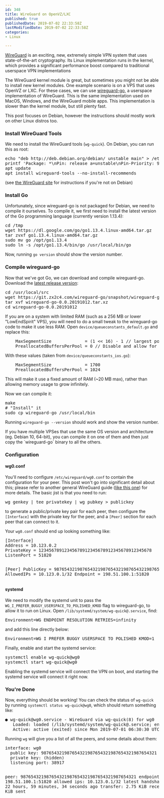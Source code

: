 ```yaml
---
id: 348
title: WireGuard on OpenVZ/LXC
published: true
publishedDate: 2019-07-02 22:33:58Z
lastModifiedDate: 2019-07-02 22:33:58Z
categories:
- Linux

---
```


<p><a href="https://www.wireguard.com/" rel="nofollow">WireGuard</a> is an exciting, new, extremely simple VPN system that uses state-of-the-art cryptography. Its Linux implementation runs in the kernel, which provides a significant performance boost compared to traditional userspace VPN implementations</p>
<p>The WireGuard kernel module is great, but sometimes you might not be able to install new kernel modules. One example scenario is on a VPS that uses OpenVZ or LXC. For these cases, we can use <a href="https://git.zx2c4.com/wireguard-go/about/" rel="nofollow">wireguard-go</a>, a userspace implementation of WireGuard. This is the same implementation used on MacOS, Windows, and the WireGuard mobile apps. This implementation is slower than the kernel module, but still plenty fast.</p>
<p>This post focuses on Debian, however the instructions should mostly work on other Linux distros too.</p>

<h3>Install WireGuard Tools</h3>
<p>We need to install the WireGuard tools (<code>wg-quick</code>). On Debian, you can run this as root:</p>
<pre class="brush: plain">
echo "deb http://deb.debian.org/debian/ unstable main" > /etc/apt/sources.list.d/unstable.list
printf 'Package: *\nPin: release a=unstable\nPin-Priority: 90\n' > /etc/apt/preferences.d/limit-unstable
apt update
apt install wireguard-tools --no-install-recommends
</pre>
<p>(see <a href="https://www.wireguard.com/install/" rel="nofollow">the WireGuard site</a> for instructions if you're not on Debian)</p>

<h3>Install Go</h3>
<p>Unfortunately, since wireguard-go is not packaged for Debian, we need to compile it ourselves. To compile it, we first need to install the latest version of the Go programming language (currently version 1.13.4):
<pre class="brush: plain">
cd /tmp
wget https://dl.google.com/go/go1.13.4.linux-amd64.tar.gz
tar zvxf go1.13.4.linux-amd64.tar.gz
sudo mv go /opt/go1.13.4
sudo ln -s /opt/go1.13.4/bin/go /usr/local/bin/go
</pre>
<p>Now, running <code>go version</code> should show the version number.</p>

<h3>Compile wireguard-go</h3>
<p>Now that we've got Go, we can download and compile wireguard-go. Download the <a href="https://git.zx2c4.com/wireguard-go/refs/tags">latest release version</a>:</p>
<pre class="brush: plain">
cd /usr/local/src
wget https://git.zx2c4.com/wireguard-go/snapshot/wireguard-go-0.0.20191012.tar.xz
tar xvf wireguard-go-0.0.20191012.tar.xz
cd wireguard-go-0.0.20191012
</pre>
<p>If you are on a system with limited RAM (such as a 256 MB or lower "LowEndSpirit" VPS), you will need to do a small tweak to the wireguard-go code to make it use less RAM. Open <code>device/queueconstants_default.go</code> and replace this:</p>
<pre class="brush: plain">
	MaxSegmentSize             = (1 << 16) - 1 // largest possible UDP datagram
	PreallocatedBuffersPerPool = 0 // Disable and allow for infinite memory growth
</pre>

<p>With these values (taken from <code>device/queueconstants_ios.go</code>):</p>
<pre class="brush: plain">
	MaxSegmentSize             = 1700
	PreallocatedBuffersPerPool = 1024
</pre>

<p>This will make it use a fixed amount of RAM (~20 MB max), rather than allowing memory usage to grow infinitely.</p>
<p>Now we can compile it:</p>

<pre class="brush: plain">
make
# "Install" it
sudo cp wireguard-go /usr/local/bin
</pre>
<p>Running <code>wireguard-go --version</code> should work and show the version number.</p>
<p>If you have multiple VPSes that use the same OS version and architecture (eg. Debian 10, 64-bit), you can compile it on one of them and then just copy the `wireguard-go` binary to all the others.</p>

<h3>Configuration</h3>
<h4>wg0.conf</h4>
<p>You'll need to configure <code>/etc/wireguard/wg0.conf</code> to contain the configuration for your peer. This post won't go into significant detail about this; please refer to another general WireGuard guide (<a href="https://www.stavros.io/posts/how-to-configure-wireguard/" rel="nofollow">like this one</a>) for more details. The basic jist is that you need to run:</p>
<pre class="brush: plain">
wg genkey | tee privatekey | wg pubkey > publickey
</pre>
<p>to generate a public/private key pair for each peer, then configure the <code>[Interface]</code> with the private key for the peer, and a <code>[Peer]</code> section for each peer that can connect to it.</p>

<p>Your <code>wg0.conf</code> should end up looking something like:</p>
<pre class="brush: plain">
[Interface]
Address = 10.123.0.2
PrivateKey = 12345678912345678912345678912345678912345678
ListenPort = 51820

[Peer]
PublicKey = 987654321987654321987654321987654321987654321
AllowedIPs = 10.123.0.1/32
Endpoint = 198.51.100.1:51820
</pre>

<h4>systemd</h4>
<p>We need to modify the systemd unit to pass the <code>WG_I_PREFER_BUGGY_USERSPACE_TO_POLISHED_KMOD</code> flag to wireguard-go, to allow it to run on Linux. Open <code>/lib/systemd/system/wg-quick@.service</code>, find:
<pre class="brush: plain">
Environment=WG_ENDPOINT_RESOLUTION_RETRIES=infinity
</pre>
<p>and add this line directly below:</p>
<pre class="brush: plain">
Environment=WG_I_PREFER_BUGGY_USERSPACE_TO_POLISHED_KMOD=1
</pre>

<p>Finally, enable and start the systemd service:</p>
<pre class="brush: plain">
systemctl enable wg-quick@wg0
systemctl start wg-quick@wg0
</pre>
<p>Enabling the systemd service will connect the VPN on boot, and starting the systemd service will connect it right now.</p>

<h3>You're Done</h3>
<p>Now, everything should be working! You can check the status of <code>wg-quick</code> by running <code>systemctl status wg-quick@wg0</code>, which should return something like:</p>
<pre class="brush: plain">
● wg-quick@wg0.service - WireGuard via wg-quick(8) for wg0
   Loaded: loaded (/lib/systemd/system/wg-quick@.service; enabled; vendor preset: enabled)
   Active: active (exited) since Mon 2019-07-01 06:30:30 UTC; 1 day 22h ago
</pre>
<p>Running <code>wg</code> will give you a list of all the peers, and some details about them:</p>
<pre class="brush: plain">
interface: wg0
  public key: 987654321987654321987654321987654321987654321
  private key: (hidden)
  listening port: 38917

peer: 987654321987654321987654321987654321987654321
  endpoint: 198.51.100.1:51820
  allowed ips: 10.123.0.1/32
  latest handshake: 1 day, 22 hours, 59 minutes, 34 seconds ago
  transfer: 2.75 KiB received, 2.83 KiB sent
</pre>
